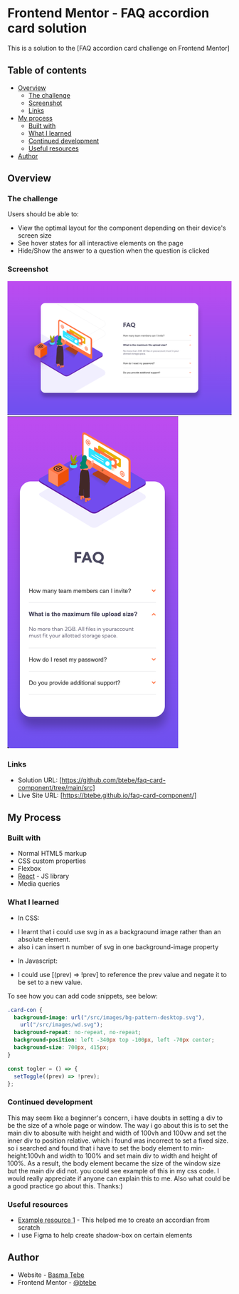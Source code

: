 # Frontend Mentor - FAQ accordion card solution

This is a solution to the [FAQ accordion card challenge on Frontend Mentor]

## Table of contents

- [Overview](#overview)
  - [The challenge](#the-challenge)
  - [Screenshot](#screenshot)
  - [Links](#links)
- [My process](#my-process)
  - [Built with](#built-with)
  - [What I learned](#what-i-learned)
  - [Continued development](#continued-development)
  - [Useful resources](#useful-resources)
- [Author](#author)

## Overview

### The challenge

Users should be able to:

- View the optimal layout for the component depending on their device's screen size
- See hover states for all interactive elements on the page
- Hide/Show the answer to a question when the question is clicked

### Screenshot

![desktop version](./screenshot/faq-desktop.png)
![mobile version](./screenshot/faq-mobile.png)

### Links

- Solution URL: [https://github.com/btebe/faq-card-component/tree/main/src]
- Live Site URL: [https://btebe.github.io/faq-card-component/]

## My Process

### Built with

- Normal HTML5 markup
- CSS custom properties
- Flexbox
- [React](https://reactjs.org/) - JS library
- Media queries

### What I learned

- In CSS:

* I learnt that i could use svg in as a backgraound image rather than an absolute element.
* also i can insert n number of svg in one background-image property

- In Javascript:

* I could use [(prev) => !prev] to reference the prev value and negate it to be set to a new value.

To see how you can add code snippets, see below:

```css
.card-con {
  background-image: url("/src/images/bg-pattern-desktop.svg"),
    url("/src/images/wd.svg");
  background-repeat: no-repeat, no-repeat;
  background-position: left -340px top -100px, left -70px center;
  background-size: 700px, 415px;
}
```

```js
const togler = () => {
  setToggle((prev) => !prev);
};
```

### Continued development

This may seem like a beginner's concern, i have doubts in setting a div to be the size of a whole page or window. The way i go about this is to set the main div to abosulte with height and width of 100vh and 100vw and set the inner div to position relative. which i found was incorrect to set a fixed size. so i searched and found that i have to set the body element to min-height:100vh and width to 100% and set main div to width and height of 100%. As a result, the body element became the size of the window size but the main div did not. you could see example of this in my css code. I would really appreciate if anyone can explain this to me. Also what could be a good practice go about this. Thanks:)

### Useful resources

- [Example resource 1](https://www.w3schools.com/howto/howto_js_accordion.asp) - This helped me to create an accordian from scratch
- I use Figma to help create shadow-box on certain elements

## Author

- Website - [Basma Tebe](https://www.your-site.com)
- Frontend Mentor - [@btebe](https://www.frontendmentor.io/profile/btebe)

